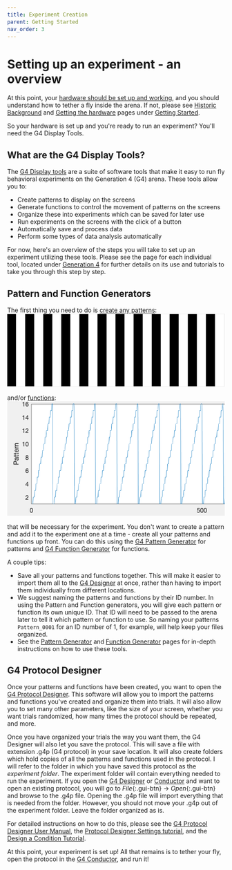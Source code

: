 ```yaml
---
title: Experiment Creation
parent: Getting Started
nav_order: 3
---
```


# Setting up an experiment - an overview

At this point, your [hardware should be set up and working](../../../docs/gs_getting-hardware.md), and you should understand how to tether a fly inside the arena. If not, please see [Historic Background](../../../docs/gs_historic-background.md) and [Getting the hardware](../../../docs/gs_getting-hardware.md) pages under [Getting Started](../../../docs/getting-started.md).

So your hardware is set up and you're ready to run an experiment? You'll need the G4 Display Tools.

## What are the G4 Display Tools?

The [G4 Display tools](../../../docs/G4-index.md#Display-Tools) are a suite of software tools that make it easy to run fly behavioral experiments on the Generation 4 (G4) arena. These tools allow you to:

- Create patterns to display on the screens
- Generate functions to control the movement of patterns on the screens
- Organize these into experiments which can be saved for later use
- Run experiments on the screens with the click of a button
- Automatically save and process data
- Perform some types of data analysis automatically

For now, here's an overview of the steps you will take to set up an experiment utilizing these tools. Please see the page for each individual tool, located under [Generation 4](../../../docs/G4-index.md) for further details on its use and tutorials to take you through this step by step.

## Pattern and Function Generators

The first thing you need to do is [create any patterns](pattern-generator.md):
![pattern](assets/Pattern.png)

and/or [functions](About_Function_Generator.md):
![function](assets/function_sawtooth.png)

that will be necessary for the experiment. You don't want to create a pattern and add it to the experiment one at a time - create all your patterns and functions up front. You can do this using the [G4 Pattern Generator](pattern-generator.md) for patterns and [G4 Function Generator](About_Function_Generator.md) for functions.

A couple tips:

- Save all your patterns and functions together. This will make it easier to import them all to the [G4 Designer](G4_Designer_Manual.md) at once, rather than having to import them individually from different locations.
- We suggest naming the patterns and functions by their ID number. In using the Pattern and Function generators, you will give each pattern or function its own unique ID. That ID will need to be passed to the arena later to tell it which pattern or function to use. So naming your patterns `Pattern_0001` for an ID number of 1, for example, will help keep your files organized.
- See the [Pattern Generator](pattern-generator.md) and [Function Generator](About_Function_Generator.md) pages for in-depth instructions on how to use these tools.

## G4 Protocol Designer

Once your patterns and functions have been created, you want to open the [G4 Protocol Designer](G4_Designer_Manual.md). This software will allow you to import the patterns and functions you've created and organize them into trials. It will also allow you to set many other parameters, like the size of your screen, whether you want trials randomized, how many times the protocol should be repeated, and more.

Once you have organized your trials the way you want them, the G4 Designer will also let you save the protocol. This will save a file with extension .g4p (G4 protocol) in your save location. It will also create folders which hold copies of all the patterns and functions used in the protocol. I will refer to the folder in which you have saved this protocol as the *experiment folder*. The experiment folder will contain everything needed to run the experiment. If you open the [G4 Designer](G4_Designer_Manual.md) or [Conductor](G4_Conductor_Manual.md) and want to open an existing protocol, you will go to *File*{:.gui-btn} → *Open*{:.gui-btn} and browse to the .g4p file. Opening the .g4p file will import everything that is needed from the folder. However, you should not move your .g4p out of the experiment folder. Leave the folder organized as is.

For detailed instructions on how to do this, please see the [G4 Protocol Designer User Manual](G4_Designer_Manual.md), the [Protocol Designer Settings tutorial](tut_prot_configure-settings.md), and the [Design a Condition Tutorial](tut_prot_create-condition.md).

At this point, your experiment is set up! All that remains is to tether your fly, open the protocol in the [G4 Conductor](G4_Conductor_Manual.md), and run it!

